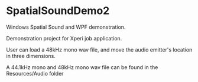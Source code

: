 # SpatialSoundDemo2
Windows Spatial Sound and WPF demonstration.

Demonstration project for Xperi job application.

User can load a 48kHz mono wav file, and move the audio emitter's location in three dimensions.

A 44.1kHz mono and 48kHz mono wav file can be found in the Resources/Audio folder
